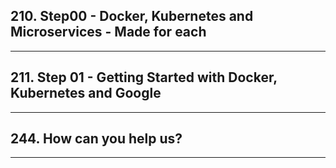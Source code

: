 ## 210. Step00 - Docker, Kubernetes and Microservices - Made for each

***

## 211. Step 01 - Getting Started with Docker, Kubernetes and Google

***




## 244. How can you help us?

***
